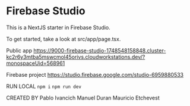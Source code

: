 # Firebase Studio

This is a NextJS starter in Firebase Studio.

To get started, take a look at src/app/page.tsx.


Public app https://9000-firebase-studio-1748548158848.cluster-kc2r6y3mtba5mswcmol45orivs.cloudworkstations.dev/?monospaceUid=568961

Firebase project https://studio.firebase.google.com/studio-6959880533


RUN LOCAL
`npm i`
`npm run dev`

CREATED BY
Pablo Ivancich
Manuel Duran
Mauricio Etchevest
